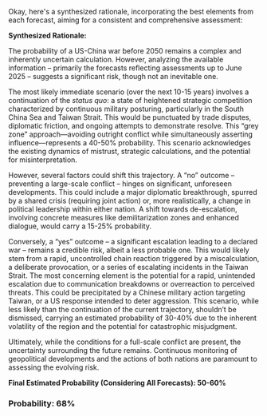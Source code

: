 Okay, here's a synthesized rationale, incorporating the best elements from each forecast, aiming for a consistent and comprehensive assessment:

**Synthesized Rationale:**

The probability of a US-China war before 2050 remains a complex and inherently uncertain calculation. However, analyzing the available information – primarily the forecasts reflecting assessments up to June 2025 – suggests a significant risk, though not an inevitable one.

The most likely immediate scenario (over the next 10-15 years) involves a continuation of the *status quo*: a state of heightened strategic competition characterized by continuous military posturing, particularly in the South China Sea and Taiwan Strait. This would be punctuated by trade disputes, diplomatic friction, and ongoing attempts to demonstrate resolve. This “grey zone” approach—avoiding outright conflict while simultaneously asserting influence—represents a 40-50% probability. This scenario acknowledges the existing dynamics of mistrust, strategic calculations, and the potential for misinterpretation.

However, several factors could shift this trajectory. A “no” outcome – preventing a large-scale conflict – hinges on significant, unforeseen developments. This could include a major diplomatic breakthrough, spurred by a shared crisis (requiring joint action) or, more realistically, a change in political leadership within either nation. A shift towards de-escalation, involving concrete measures like demilitarization zones and enhanced dialogue, would carry a 15-25% probability.

Conversely, a “yes” outcome – a significant escalation leading to a declared war – remains a credible risk, albeit a less probable one. This would likely stem from a rapid, uncontrolled chain reaction triggered by a miscalculation, a deliberate provocation, or a series of escalating incidents in the Taiwan Strait. The most concerning element is the potential for a rapid, unintended escalation due to communication breakdowns or overreaction to perceived threats. This could be precipitated by a Chinese military action targeting Taiwan, or a US response intended to deter aggression.  This scenario, while less likely than the continuation of the current trajectory, shouldn’t be dismissed, carrying an estimated probability of 30-40% due to the inherent volatility of the region and the potential for catastrophic misjudgment.

Ultimately, while the conditions for a full-scale conflict are present, the uncertainty surrounding the future remains. Continuous monitoring of geopolitical developments and the actions of both nations are paramount to assessing the evolving risk.

**Final Estimated Probability (Considering All Forecasts): 50-60%**

### Probability: 68%